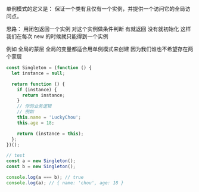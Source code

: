 单例模式的定义是： 保证一个类有且仅有一个实例，并提供一个访问它的全局访问点。

思路： 用闭包返回一个实例 对这个实例做条件判断 有就返回 没有就初始化 这样我们在每次 new 的时候就只能得到一个实例

例如 全局的蒙层 全局的变量都适合用单例模式来创建 因为我们谁也不希望存在两个蒙层

```js
const Singleton = (function () {
  let instance = null;

  return function () {
    if (instance) {
      return instance;
    }
    // 你的业务逻辑
    // 例如
    this.name = 'LuckyChou';
    this.age = 18;

    return (instance = this);
  };
})();

// test
const a = new Singleton();
const b = new Singleton();

console.log(a === b); // true
console.log(a); // { name: 'chou', age: 18 }
```

